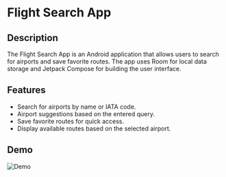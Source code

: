 # Flight Search App

## Description

The Flight Search App is an Android application that allows users to search for airports and save favorite routes. The app uses Room for local data storage and Jetpack Compose for building the user interface.

## Features

- Search for airports by name or IATA code.
- Airport suggestions based on the entered query.
- Save favorite routes for quick access.
- Display available routes based on the selected airport.

## Demo

![Demo](app/src/main/res/drawable/demo.gif)
